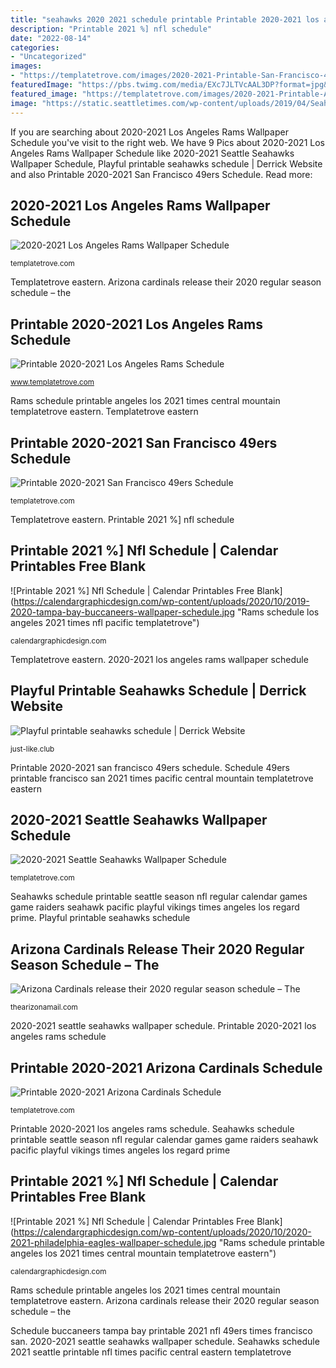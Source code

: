 ```yaml
---
title: "seahawks 2020 2021 schedule printable Printable 2020-2021 los angeles rams schedule"
description: "Printable 2021 %] nfl schedule"
date: "2022-08-14"
categories:
- "Uncategorized"
images:
- "https://templatetrove.com/images/2020-2021-Printable-San-Francisco-49ers-Schedule-PT-PNG.png"
featuredImage: "https://pbs.twimg.com/media/EXc7JLTVcAAL3DP?format=jpg&amp;name=medium"
featured_image: "https://templatetrove.com/images/2020-2021-Printable-Arizona-Cardinals-Schedule-MT-PNG.png"
image: "https://static.seattletimes.com/wp-content/uploads/2019/04/SeahawkCalendar-printer2019-1020x1339.jpg"
---
```


If you are searching about 2020-2021 Los Angeles Rams Wallpaper Schedule you've visit to the right web. We have 9 Pics about 2020-2021 Los Angeles Rams Wallpaper Schedule like 2020-2021 Seattle Seahawks Wallpaper Schedule, Playful printable seahawks schedule | Derrick Website and also Printable 2020-2021 San Francisco 49ers Schedule. Read more:

## 2020-2021 Los Angeles Rams Wallpaper Schedule

![2020-2021 Los Angeles Rams Wallpaper Schedule](https://templatetrove.com/Wallpaper/NFL/2020-2021/2020-21-Los-Angeles-Rams-Wallpaper-Schedule-1920-x-1080-1-PT-900.jpg "2020-2021 los angeles rams wallpaper schedule")

<small>templatetrove.com</small>

Templatetrove eastern. Arizona cardinals release their 2020 regular season schedule – the

## Printable 2020-2021 Los Angeles Rams Schedule

![Printable 2020-2021 Los Angeles Rams Schedule](https://www.templatetrove.com/images/2020-2021-Printable-Los-Angeles-Rams-Schedule-MT-PNG.png "Printable 2021 %] nfl schedule")

<small>www.templatetrove.com</small>

Rams schedule printable angeles los 2021 times central mountain templatetrove eastern. Templatetrove eastern

## Printable 2020-2021 San Francisco 49ers Schedule

![Printable 2020-2021 San Francisco 49ers Schedule](https://templatetrove.com/images/2020-2021-Printable-San-Francisco-49ers-Schedule-PT-PNG.png "Rams schedule printable angeles los 2021 times central mountain templatetrove eastern")

<small>templatetrove.com</small>

Templatetrove eastern. Printable 2021 %] nfl schedule

## Printable 2021 %] Nfl Schedule | Calendar Printables Free Blank

![Printable 2021 %] Nfl Schedule | Calendar Printables Free Blank](https://calendargraphicdesign.com/wp-content/uploads/2020/10/2019-2020-tampa-bay-buccaneers-wallpaper-schedule.jpg "Rams schedule los angeles 2021 times nfl pacific templatetrove")

<small>calendargraphicdesign.com</small>

Templatetrove eastern. 2020-2021 los angeles rams wallpaper schedule

## Playful Printable Seahawks Schedule | Derrick Website

![Playful printable seahawks schedule | Derrick Website](https://static.seattletimes.com/wp-content/uploads/2019/04/SeahawkCalendar-printer2019-1020x1339.jpg "Printable 2020-2021 arizona cardinals schedule")

<small>just-like.club</small>

Printable 2020-2021 san francisco 49ers schedule. Schedule 49ers printable francisco san 2021 times pacific central mountain templatetrove eastern

## 2020-2021 Seattle Seahawks Wallpaper Schedule

![2020-2021 Seattle Seahawks Wallpaper Schedule](https://templatetrove.com/Wallpaper/NFL/2020-2021/2020-21-Seattle-Seahawks-Wallpaper-Schedule-1920-x-1080-1-900.jpg "Printable 2020-2021 arizona cardinals schedule")

<small>templatetrove.com</small>

Seahawks schedule printable seattle season nfl regular calendar games game raiders seahawk pacific playful vikings times angeles los regard prime. Playful printable seahawks schedule

## Arizona Cardinals Release Their 2020 Regular Season Schedule – The

![Arizona Cardinals release their 2020 regular season schedule – The](https://pbs.twimg.com/media/EXc7JLTVcAAL3DP?format=jpg&amp;name=medium "Printable 2021 %] nfl schedule")

<small>thearizonamail.com</small>

2020-2021 seattle seahawks wallpaper schedule. Printable 2020-2021 los angeles rams schedule

## Printable 2020-2021 Arizona Cardinals Schedule

![Printable 2020-2021 Arizona Cardinals Schedule](https://templatetrove.com/images/2020-2021-Printable-Arizona-Cardinals-Schedule-MT-PNG.png "Printable 2021 %] nfl schedule")

<small>templatetrove.com</small>

Printable 2020-2021 los angeles rams schedule. Seahawks schedule printable seattle season nfl regular calendar games game raiders seahawk pacific playful vikings times angeles los regard prime

## Printable 2021 %] Nfl Schedule | Calendar Printables Free Blank

![Printable 2021 %] Nfl Schedule | Calendar Printables Free Blank](https://calendargraphicdesign.com/wp-content/uploads/2020/10/2020-2021-philadelphia-eagles-wallpaper-schedule.jpg "Rams schedule printable angeles los 2021 times central mountain templatetrove eastern")

<small>calendargraphicdesign.com</small>

Rams schedule printable angeles los 2021 times central mountain templatetrove eastern. Arizona cardinals release their 2020 regular season schedule – the

Schedule buccaneers tampa bay printable 2021 nfl 49ers times francisco san. 2020-2021 seattle seahawks wallpaper schedule. Seahawks schedule 2021 seattle printable nfl times pacific central eastern templatetrove
